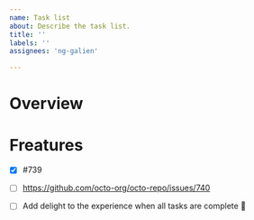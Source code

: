 ```yaml
---
name: Task list
about: Describe the task list.
title: ''
labels: ''
assignees: 'ng-galien'

---
```


# Overview

# Freatures

- [x] #739
- [ ] https://github.com/octo-org/octo-repo/issues/740
- [ ] Add delight to the experience when all tasks are complete :tada:

